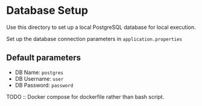 # Database Setup

Use this directory to set up a local PostgreSQL database for local execution.

Set up the database connection parameters in `application.properties`

## Default parameters

- DB Name: `postgres`
- DB Username: `user`
- DB Password: `password`

TODO :: Docker compose for dockerfile rather than bash script.